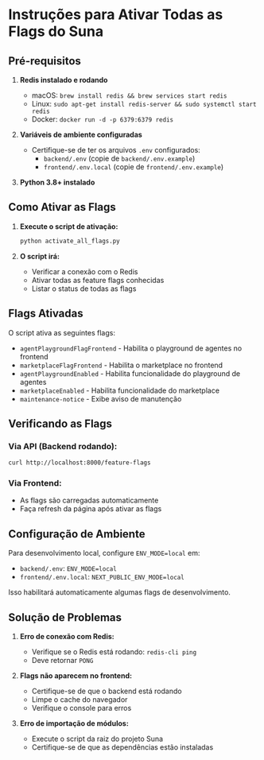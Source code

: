 # Instruções para Ativar Todas as Flags do Suna

## Pré-requisitos

1. **Redis instalado e rodando**
   - macOS: `brew install redis && brew services start redis`
   - Linux: `sudo apt-get install redis-server && sudo systemctl start redis`
   - Docker: `docker run -d -p 6379:6379 redis`

2. **Variáveis de ambiente configuradas**
   - Certifique-se de ter os arquivos `.env` configurados:
     - `backend/.env` (copie de `backend/.env.example`)
     - `frontend/.env.local` (copie de `frontend/.env.example`)

3. **Python 3.8+ instalado**

## Como Ativar as Flags

1. **Execute o script de ativação:**
   ```bash
   python activate_all_flags.py
   ```

2. **O script irá:**
   - Verificar a conexão com o Redis
   - Ativar todas as feature flags conhecidas
   - Listar o status de todas as flags

## Flags Ativadas

O script ativa as seguintes flags:

- `agentPlaygroundFlagFrontend` - Habilita o playground de agentes no frontend
- `marketplaceFlagFrontend` - Habilita o marketplace no frontend  
- `agentPlaygroundEnabled` - Habilita funcionalidade do playground de agentes
- `marketplaceEnabled` - Habilita funcionalidade do marketplace
- `maintenance-notice` - Exibe aviso de manutenção

## Verificando as Flags

### Via API (Backend rodando):
```bash
curl http://localhost:8000/feature-flags
```

### Via Frontend:
- As flags são carregadas automaticamente
- Faça refresh da página após ativar as flags

## Configuração de Ambiente

Para desenvolvimento local, configure `ENV_MODE=local` em:
- `backend/.env`: `ENV_MODE=local`
- `frontend/.env.local`: `NEXT_PUBLIC_ENV_MODE=local`

Isso habilitará automaticamente algumas flags de desenvolvimento.

## Solução de Problemas

1. **Erro de conexão com Redis:**
   - Verifique se o Redis está rodando: `redis-cli ping`
   - Deve retornar `PONG`

2. **Flags não aparecem no frontend:**
   - Certifique-se de que o backend está rodando
   - Limpe o cache do navegador
   - Verifique o console para erros

3. **Erro de importação de módulos:**
   - Execute o script da raiz do projeto Suna
   - Certifique-se de que as dependências estão instaladas